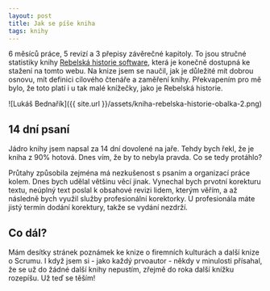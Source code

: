 ```yaml
---
layout: post
title: Jak se píše kniha
tags: knihy
---
```


6 měsíců práce, 5 revizí a 3 přepisy závěrečné kapitoly. To jsou stručné statistiky knihy [Rebelská historie software](/knihy), která je konečně dostupná ke stažení na tomto webu. Na knize jsem se naučil, jak je důležité mít dobrou osnovu, mít definici cílového čtenáře a zaměření knihy. Překvapením pro mě bylo, že toto platí i u tak malé knížečky, jako je Rebelská historie.

![Lukáš Bednařík]({{ site.url }}/assets/kniha-rebelska-historie-obalka-2.png)

## 14 dní psaní

Jádro knihy jsem napsal za 14 dní dovolené na jaře. Tehdy bych řekl, že je kniha z 90% hotová. Dnes vím, že by to nebyla pravda. Co se tedy protáhlo?

Průtahy způsobila zejména má nezkušenost s psaním a organizací práce kolem. Dnes bych udělal většinu věcí jinak. Vynechal bych prvotní korekturu textu, neúplný text poslal k obsahové revizi lidem, kterým věřím, a až následně bych využil služby profesionální korektorky. U profesionála máte jistý termín dodání korektury, takže se vydání nezdrží.

## Co dál?

Mám desítky stránek poznámek ke knize o firemních kulturách a další knize o Scrumu. I když jsem si - jako každý prvoautor - někdy v minulosti přísahal, že se už do žádné další knihy nepustím, zřejmě do roka další knížku rozepíšu. Už teď se těším!
